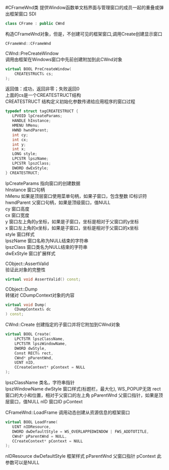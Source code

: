 #CFrameWnd类
提供Window函数单文档界面与管理窗口的成员一起的重叠或弹出框架窗口 SDI
```cpp
class CFrame : public CWnd
```

构造CFrameWnd对象，但是，不创建可见的框架窗口,调用Create创建显示窗口
```cpp
CFrameWnd::CFrameWnd
```

CWnd::PreCreateWindow            
调用由框架在Windows窗口中先前创建附加到此CWnd对象       
```cpp
virtual BOOL PreCreateWindow(
	CREATESTRUCT& cs;
);
```
返回值：成功，返回非零；失败返回0      
上面的cs是一个CREATESTRUCT结构      
CREATESTRUCT 结构定义初始化参数传递给应用程序的窗口过程  
```cpp
typedef struct tagCREATESTRUCT {
   LPVOID lpCreateParams;
   HANDLE hInstance;
   HMENU hMenu;
   HWND hwndParent;
   int cy;
   int cx;
   int y;
   int x;
   LONG style;
   LPCSTR lpszName;
   LPCSTR lpszClass;
   DWORD dwExStyle;
} CREATESTRUCT;
```
lpCreateParams   指向窗口的创建数据                            
hInstance 窗口句柄                   
hMenu 如果是顶层窗口使用菜单句柄，如果子窗口，包含整数 ID标识符             
hwndParent 父窗口句柄，如果是顶级窗口，值NULL             
cy 窗口高度             
cx 窗口宽度             
y 窗口左上角的y坐标，如果是子窗口，坐标是相对于父窗口的y坐标              
x 窗口左上角的x坐标，如果是子窗口，坐标是相对于父窗口的x坐标               
style 窗口样式              
lpszName 窗口名称为NULL结束的字符串                   
lpszClass 窗口类名为NULL结束的字符串                     
dwExStyle 窗口扩展样式                  

CObject::AssertValid         
验证此对象的完整性
```cpp
virtual void AssertValid() const;
```

CObject::Dump      
转储对 CDumpContext对象的内容        
```cpp
virtual void Dump(
	CDumpContext& dc
) const;
```

CWnd::Create
创建指定的子窗口并将它附加到CWnd对象
```cpp
virtual BOOL Create(
	LPCTSTR lpszClassName,
	LPCTSTR lpszWindowName,
	DWORD dwStyle,
	Const RECT& rect,
	CWnd* pParentWnd,
	UINT nID,
	CCreateContext* pContext = NULL
);
```
lpszClassName 类名，字符串指针   
lpszWindowName 
dwStyle 窗口样式(标题栏，最大化), WS_POPUP无效
rect 窗口的大小和位置，相对于父窗口的左上角
pParentWnd 父窗口指针，如果是顶层窗口，值NULL
nID 窗口ID
pContext 


CFrameWnd::LoadFrame
调用动态创建从资源信息的框架窗口
```cpp
virtual BOOL LoadFrame(
   UINT nIDResource,
   DWORD dwDefaultStyle = WS_OVERLAPPEDWINDOW | FWS_ADDTOTITLE,
   CWnd* pParentWnd = NULL,
   CCreateContext* pContext = NULL 
);
```
nIDResource
dwDefaultStyle 框架样式
pParentWnd 父窗口指针
pContext 此参数可以是NULL



